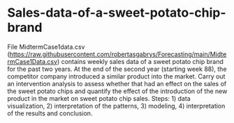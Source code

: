 # Sales-data-of-a-sweet-potato-chip-brand


File MidtermCase1data.csv  (https://raw.githubusercontent.com/robertasgabrys/Forecasting/main/MidtermCase1Data.csv) contains weekly sales data of a sweet potato chip brand for the past two years. At the end of the second year (starting week 88), the competitor company introduced a similar product into the market. Carry out an intervention analysis to assess whether that had an effect on the sales of the sweet potato chips and quantify the effect of the introduction of the new product in the market on sweet potato chip sales.
Steps: 1) data visualization, 2) interpretation of the patterns, 3) modeling, 4) interpretation of the results and conclusion.
